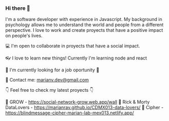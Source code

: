 
### Hi there 👋

I'm a software developer with experience in Javascript. My background in psychology allows me to understand the world and people from a different perspective. I love to work and create proyects that have a positive impact on people's lives. 

💻 I'm open to collaborate in proyects that have a social impact.

👓 I love to learn new things! Currently I'm learning node and react 

🏢 I'm currently looking for a job oportunity 🙌 

📧 Contact me: marianv.dev@gmail.com

👇 Feel free to check my latest proyects 👇

🔹 GROW - https://social-network-grow.web.app/wall
🔸 Rick & Morty DataLovers - https://marianrav.github.io/CDMX013-data-lovers/
🔹 Cipher - https://blindmessage-cipher-marian-lab-mex013.netlify.app/
